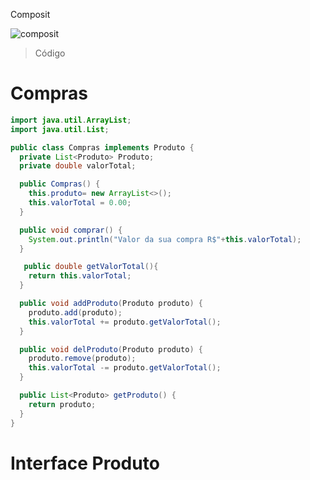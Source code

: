 Composit

![composit](https://github.com/ritahecht/bertoti/assets/89950512/27acc4ac-c102-45b7-ab52-785546b13609)

> Código

# Compras
```java
import java.util.ArrayList;
import java.util.List;

public class Compras implements Produto {
  private List<Produto> Produto;
  private double valorTotal;

  public Compras() {
    this.produto= new ArrayList<>();
    this.valorTotal = 0.00;
  }

  public void comprar() {
    System.out.println("Valor da sua compra R$"+this.valorTotal);
  }

   public double getValorTotal(){
    return this.valorTotal;
  }

  public void addProduto(Produto produto) {
    produto.add(produto);
    this.valorTotal += produto.getValorTotal();
  }

  public void delProduto(Produto produto) {
    produto.remove(produto);
    this.valorTotal -= produto.getValorTotal();
  }

  public List<Produto> getProduto() {
    return produto;
  }
}
```

# Interface Produto

```java


```
```java

```

```java

```









